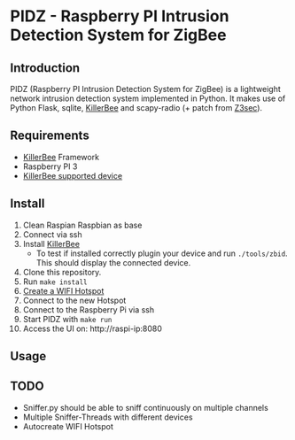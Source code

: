 # PIDZ - Raspberry PI Intrusion Detection System for ZigBee

## Introduction
PIDZ (Raspberry PI Intrusion Detection System for ZigBee) is a lightweight network intrusion detection system implemented in Python. It makes use of Python Flask, sqlite, [KillerBee](https://github.com/riverloopsec/killerbee) and scapy-radio (+ patch from [Z3sec](https://github.com/IoTsec/Z3sec)).

## Requirements
- [KillerBee](https://github.com/riverloopsec/killerbee) Framework
- Raspberry PI 3
- [KillerBee supported device](https://github.com/riverloopsec/killerbee#required-hardware)

## Install
1. Clean Raspian Raspbian as base
2. Connect via ssh
3. Install [KillerBee](https://github.com/riverloopsec/killerbee)
    + To test if installed correctly plugin your device and run `./tools/zbid`. This should display the connected device.
4. Clone this repository.
5. Run `make install`
6. [Create a WIFI Hotspot ](https://askubuntu.com/a/325415)
7. Connect to the new Hotspot
8. Connect to the Raspberry Pi via ssh
8. Start PIDZ with `make run`
9. Access the UI on: http://raspi-ip:8080

## Usage

## TODO
- Sniffer.py should be able to sniff continuously on multiple channels
- Multiple Sniffer-Threads with different devices
- Autocreate WIFI Hotspot

